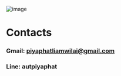 ![image](https://github.com/piyaphatliamwilai/piyaphatliamwilai/assets/82884260/d505885b-ddbc-46d3-970d-bc489652f2fc)
# Contacts
### Gmail: piyaphatliamwilai@gmail.com
### Line: autpiyaphat
